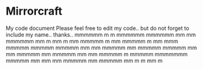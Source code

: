 # Mirrorcraft
My code document
Please feel free to edit my code.. but do not forget to include my name.. thanks..
 mmmmmm m        m mmmmmm
mmmmmm  mm      mm  mmmmmm  mm  m  mm  m  mm  mmmmm m  mm  mmmmm  m  mm   mmm   mmmmm  mmmmm
mmmmm    mm    mm    mmmmm  mm  mmmmm  mmmmm  mm mm mmmmm  mm     mmmmm  mm mm  mmmmm    m
mmmmm    mmmmmmm     mmmmm  mm  mm     mm     mmmmm mm     mmmmm  mm     m   m  mm       m
